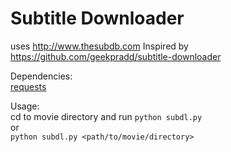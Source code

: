 # Subtitle Downloader
uses http://www.thesubdb.com
Inspired by https://github.com/geekpradd/subtitle-downloader

Dependencies:    
[requests](http://docs.python-requests.org/en/latest/)

Usage:    
cd to movie directory and run 
```python subdl.py```    
or     
```python subdl.py <path/to/movie/directory>```
